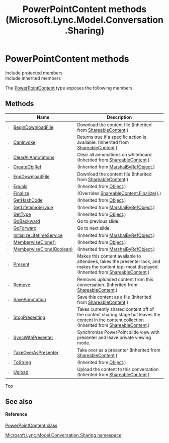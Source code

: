 ﻿---
title: PowerPointContent methods (Microsoft.Lync.Model.Conversation.Sharing)
TOCTitle: PowerPointContent methods
ms:assetid: Methods.T:Microsoft.Lync.Model.Conversation.Sharing.PowerPointContent_DI_3_UC_OCS14MrefLyncWPF
ms:mtpsurl: https://msdn.microsoft.com/en-us/library/microsoft.lync.model.conversation.sharing.powerpointcontent_di_3_uc_ocs14mreflyncwpf_methods(v=office.15)
ms:contentKeyID: 48599751
ms.date: 07/28/2014
mtps_version: v=office.15
---

# PowerPointContent methods

Include protected members  
Include inherited members  

The [PowerPointContent](powerpointcontent-class-microsoft-lync-model-conversation-sharing_2.md) type exposes the following members.

## Methods

<table>
<thead>
<tr class="header">
<th> </th>
<th>Name</th>
<th>Description</th>
</tr>
</thead>
<tbody>
<tr class="odd">
<td><img src="images/Hh347903.pubmethod(Office.15).gif" title="Public method" alt="Public method" /></td>
<td><a href="shareablecontent-begindownloadfile-method-microsoft-lync-model-conversation-sharing_2.md">BeginDownloadFile</a></td>
<td>Download the content file (Inherited from <a href="shareablecontent-class-microsoft-lync-model-conversation-sharing_2.md">ShareableContent</a>.)</td>
</tr>
<tr class="even">
<td><img src="images/Hh347903.pubmethod(Office.15).gif" title="Public method" alt="Public method" /></td>
<td><a href="shareablecontent-caninvoke-method-microsoft-lync-model-conversation-sharing_2.md">CanInvoke</a></td>
<td>Returns true if a specific action is available. (Inherited from <a href="shareablecontent-class-microsoft-lync-model-conversation-sharing_2.md">ShareableContent</a>.)</td>
</tr>
<tr class="odd">
<td><img src="images/Hh347903.pubmethod(Office.15).gif" title="Public method" alt="Public method" /></td>
<td><a href="shareablecontent-clearallannotations-method-microsoft-lync-model-conversation-sharing_2.md">ClearAllAnnotations</a></td>
<td>Clear all annonations on whiteboard (Inherited from <a href="shareablecontent-class-microsoft-lync-model-conversation-sharing_2.md">ShareableContent</a>.)</td>
</tr>
<tr class="even">
<td><img src="images/Hh347903.pubmethod(Office.15).gif" title="Public method" alt="Public method" /></td>
<td><a href="http://msdn2.microsoft.com/en-us/library/2ch65xad">CreateObjRef</a></td>
<td>(Inherited from <a href="http://msdn2.microsoft.com/en-us/library/w4302s1f">MarshalByRefObject</a>.)</td>
</tr>
<tr class="odd">
<td><img src="images/Hh347903.pubmethod(Office.15).gif" title="Public method" alt="Public method" /></td>
<td><a href="shareablecontent-enddownloadfile-method-microsoft-lync-model-conversation-sharing_2.md">EndDownloadFile</a></td>
<td>Download the content file (Inherited from <a href="shareablecontent-class-microsoft-lync-model-conversation-sharing_2.md">ShareableContent</a>.)</td>
</tr>
<tr class="even">
<td><img src="images/Hh347903.pubmethod(Office.15).gif" title="Public method" alt="Public method" /></td>
<td><a href="http://msdn2.microsoft.com/en-us/library/bsc2ak47">Equals</a></td>
<td>(Inherited from <a href="http://msdn2.microsoft.com/en-us/library/e5kfa45b">Object</a>.)</td>
</tr>
<tr class="odd">
<td><img src="images/Hh347903.protmethod(Office.15).gif" title="Protected method" alt="Protected method" /></td>
<td><a href="powerpointcontent-finalize-method-microsoft-lync-model-conversation-sharing_1.md">Finalize</a></td>
<td>(Overrides <a href="shareablecontent-finalize-method-microsoft-lync-model-conversation-sharing_1.md">ShareableContent.Finalize()</a>.)</td>
</tr>
<tr class="even">
<td><img src="images/Hh347903.pubmethod(Office.15).gif" title="Public method" alt="Public method" /></td>
<td><a href="http://msdn2.microsoft.com/en-us/library/zdee4b3y">GetHashCode</a></td>
<td>(Inherited from <a href="http://msdn2.microsoft.com/en-us/library/e5kfa45b">Object</a>.)</td>
</tr>
<tr class="odd">
<td><img src="images/Hh347903.pubmethod(Office.15).gif" title="Public method" alt="Public method" /></td>
<td><a href="http://msdn2.microsoft.com/en-us/library/c6y7316f">GetLifetimeService</a></td>
<td>(Inherited from <a href="http://msdn2.microsoft.com/en-us/library/w4302s1f">MarshalByRefObject</a>.)</td>
</tr>
<tr class="even">
<td><img src="images/Hh347903.pubmethod(Office.15).gif" title="Public method" alt="Public method" /></td>
<td><a href="http://msdn2.microsoft.com/en-us/library/dfwy45w9">GetType</a></td>
<td>(Inherited from <a href="http://msdn2.microsoft.com/en-us/library/e5kfa45b">Object</a>.)</td>
</tr>
<tr class="odd">
<td><img src="images/Hh347903.pubmethod(Office.15).gif" title="Public method" alt="Public method" /></td>
<td><a href="powerpointcontent-gobackward-method-microsoft-lync-model-conversation-sharing_2.md">GoBackward</a></td>
<td>Go to previous slide.</td>
</tr>
<tr class="even">
<td><img src="images/Hh347903.pubmethod(Office.15).gif" title="Public method" alt="Public method" /></td>
<td><a href="powerpointcontent-goforward-method-microsoft-lync-model-conversation-sharing_2.md">GoForward</a></td>
<td>Go to next slide.</td>
</tr>
<tr class="odd">
<td><img src="images/Hh347903.pubmethod(Office.15).gif" title="Public method" alt="Public method" /></td>
<td><a href="http://msdn2.microsoft.com/en-us/library/zwt5tzck">InitializeLifetimeService</a></td>
<td>(Inherited from <a href="http://msdn2.microsoft.com/en-us/library/w4302s1f">MarshalByRefObject</a>.)</td>
</tr>
<tr class="even">
<td><img src="images/Hh347903.protmethod(Office.15).gif" title="Protected method" alt="Protected method" /></td>
<td><a href="http://msdn2.microsoft.com/en-us/library/57ctke0a">MemberwiseClone()</a></td>
<td>(Inherited from <a href="http://msdn2.microsoft.com/en-us/library/e5kfa45b">Object</a>.)</td>
</tr>
<tr class="odd">
<td><img src="images/Hh347903.protmethod(Office.15).gif" title="Protected method" alt="Protected method" /></td>
<td><a href="http://msdn2.microsoft.com/en-us/library/ms131262">MemberwiseClone(Boolean)</a></td>
<td>(Inherited from <a href="http://msdn2.microsoft.com/en-us/library/w4302s1f">MarshalByRefObject</a>.)</td>
</tr>
<tr class="even">
<td><img src="images/Hh347903.pubmethod(Office.15).gif" title="Public method" alt="Public method" /></td>
<td><a href="shareablecontent-present-method-microsoft-lync-model-conversation-sharing_2.md">Present</a></td>
<td>Makes this content available to attendees, takes the presenter lock, and makes the content top-most displayed. (Inherited from <a href="shareablecontent-class-microsoft-lync-model-conversation-sharing_2.md">ShareableContent</a>.)</td>
</tr>
<tr class="odd">
<td><img src="images/Hh347903.pubmethod(Office.15).gif" title="Public method" alt="Public method" /></td>
<td><a href="shareablecontent-remove-method-microsoft-lync-model-conversation-sharing_2.md">Remove</a></td>
<td>Removes uploaded content from this conversation. (Inherited from <a href="shareablecontent-class-microsoft-lync-model-conversation-sharing_2.md">ShareableContent</a>.)</td>
</tr>
<tr class="even">
<td><img src="images/Hh347903.pubmethod(Office.15).gif" title="Public method" alt="Public method" /></td>
<td><a href="shareablecontent-saveannotation-method-microsoft-lync-model-conversation-sharing_2.md">SaveAnnotation</a></td>
<td>Save this content as a file (Inherited from <a href="shareablecontent-class-microsoft-lync-model-conversation-sharing_2.md">ShareableContent</a>.)</td>
</tr>
<tr class="odd">
<td><img src="images/Hh347903.pubmethod(Office.15).gif" title="Public method" alt="Public method" /></td>
<td><a href="shareablecontent-stoppresenting-method-microsoft-lync-model-conversation-sharing_2.md">StopPresenting</a></td>
<td>Takes currently shared content off of the content sharing stage but leaves the content in the content collection (Inherited from <a href="shareablecontent-class-microsoft-lync-model-conversation-sharing_2.md">ShareableContent</a>.)</td>
</tr>
<tr class="even">
<td><img src="images/Hh347903.pubmethod(Office.15).gif" title="Public method" alt="Public method" /></td>
<td><a href="powerpointcontent-syncwithpresenter-method-microsoft-lync-model-conversation-sharing_2.md">SyncWithPresenter</a></td>
<td>Synchronize PowerPoint slide view with presenter and leave private viewing mode.</td>
</tr>
<tr class="odd">
<td><img src="images/Hh347903.pubmethod(Office.15).gif" title="Public method" alt="Public method" /></td>
<td><a href="shareablecontent-takeoveraspresenter-method-microsoft-lync-model-conversation-sharing_2.md">TakeOverAsPresenter</a></td>
<td>Take over as a presenter (Inherited from <a href="shareablecontent-class-microsoft-lync-model-conversation-sharing_2.md">ShareableContent</a>.)</td>
</tr>
<tr class="even">
<td><img src="images/Hh347903.pubmethod(Office.15).gif" title="Public method" alt="Public method" /></td>
<td><a href="http://msdn2.microsoft.com/en-us/library/7bxwbwt2">ToString</a></td>
<td>(Inherited from <a href="http://msdn2.microsoft.com/en-us/library/e5kfa45b">Object</a>.)</td>
</tr>
<tr class="odd">
<td><img src="images/Hh347903.pubmethod(Office.15).gif" title="Public method" alt="Public method" /></td>
<td><a href="shareablecontent-upload-method-microsoft-lync-model-conversation-sharing_2.md">Upload</a></td>
<td>Upload the content to this conversation (Inherited from <a href="shareablecontent-class-microsoft-lync-model-conversation-sharing_2.md">ShareableContent</a>.)</td>
</tr>
</tbody>
</table>


Top

## See also

#### Reference

[PowerPointContent class](powerpointcontent-class-microsoft-lync-model-conversation-sharing_2.md)

[Microsoft.Lync.Model.Conversation.Sharing namespace](microsoft-lync-model-conversation-sharing-namespace_2.md)

